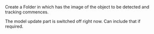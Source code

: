 Create a Folder in which has the image of the object to be detected 
and tracking commences. 

The model update part is switched off right now. Can include that if required.